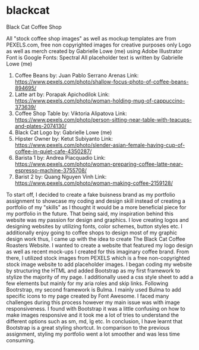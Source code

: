 # blackcat
Black Cat Coffee Shop
<!--Info About Images, Font and Text-->
All "stock coffee shop images" as well as mockup templates are from PEXELS.com, free non copyrighted images for creative purposes only
Logo as well as merch created by Gabrielle Lowe (me) using Adobe Illustrator
Font is Google Fonts: Spectral
All placeholder text is written by Gabrielle Lowe (me)
<!--Image Citations-->
1. Coffee Beans by: Juan Pablo Serrano Arenas
Link: https://www.pexels.com/photo/shallow-focus-photo-of-coffee-beans-894695/
2. Latte art by: Porapak Apichodilok
Link: https://www.pexels.com/photo/woman-holding-mug-of-cappuccino-373639/
3. Coffee Shop Table by: Viktoria Alipatova
Link: https://www.pexels.com/photo/person-sitting-near-table-with-teacups-and-plates-2074130/
4. Black Cat Logo by: Gabrielle Lowe (me)
5. Hipster Owner by: Ketut Subiyanto
Link: https://www.pexels.com/photo/slender-asian-female-having-cup-of-coffee-in-quiet-cafe-4350287/
6. Barista 1 by: Andrea Piacquadio
Link: https://www.pexels.com/photo/woman-preparing-coffee-latte-near-espresso-machine-3755708/
7. Barist 2 by: Quang Nguyen Vinh
Link: https://www.pexels.com/photo/woman-making-coffee-2159128/
<!--Process-->
To start off, I decided to create a fake buisness brand as my portfolio assignment to showcase my coding and design skill instead of creating a portfolio of my "skills" as I thought it would be a more beneficial piece for my portfolio in the future. That being said, my inspiration behind this website was my passion for design and graphics. I love creating logos and designing websites by utilizing fonts, color schemes, button styles etc. I additionally enjoy going to coffee shops to design most of my graphic design work thus, I came up with the idea to create The Black Cat Coffee Roasters Website. I wanted to create a website that featured my logo design as well as recent mock-ups I created for this imaginary coffee brand. From there, I utilized stock images from PEXELS which is a free non-copyrighted stock image website to add placeholder images. I began coding my website by structuring the HTML and added Bootstrap as my first framework to stylize the majority of my page. I additionally used a css style sheet to add a few elements but mainly for my aria roles and skip links. Following Bootrstrap, my second framework is Bulma. I mainly used Bulma to add specific icons to my page created by Font Awesome. I faced many challenges during this process however my main issue was with image responsiveness. I found with Bootstrap it was a little confusing on how to make images responsive and it took me a lot of tries to understand the different options such as sm, md, lg etc. In conclusion, I have learnt that Bootstrap is a great styling shortcut. In comparison to the previous assignment, styling my portfolio went a lot smoother and was less time consuming. 